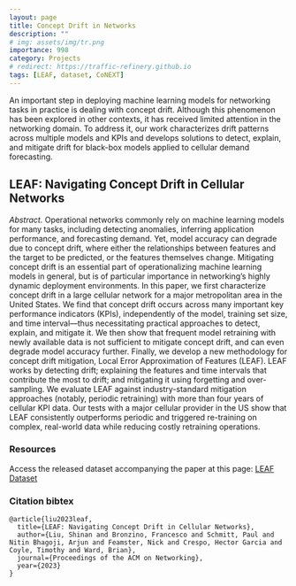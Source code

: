 ```yaml
---
layout: page
title: Concept Drift in Networks
description: ""
# img: assets/img/tr.png
importance: 998
category: Projects
# redirect: https://traffic-refinery.github.io
tags: [LEAF, dataset, CoNEXT]
---
```


An important step in deploying machine learning models for networking tasks in
practice is dealing with concept drift. Although this phenomenon has been
explored in other contexts, it has received limited attention in the networking
domain. To address it, our work characterizes drift patterns across multiple
models and KPIs and develops solutions to detect, explain, and mitigate drift
for black-box models applied to cellular demand forecasting.

## LEAF: Navigating Concept Drift in Cellular Networks

*Abstract.* Operational networks commonly rely on machine learning models for
many tasks, including detecting anomalies, inferring application performance,
and forecasting demand. Yet, model accuracy can degrade due to concept drift,
where either the relationships between features and the target to be predicted,
or the features themselves change. Mitigating concept drift is an essential part
of operationalizing machine learning models in general, but is of particular
importance in networking’s highly dynamic deployment environments. In this
paper, we first characterize concept drift in a large cellular network for a
major metropolitan area in the United States. We find that concept drift occurs
across many important key performance indicators (KPIs), independently of the
model, training set size, and time interval—thus necessitating practical
approaches to detect, explain, and mitigate it. We then show that frequent model
retraining with newly available data is not sufficient to mitigate concept
drift, and can even degrade model accuracy further. Finally, we develop a new
methodology for concept drift mitigation, Local Error Approximation of Features
(LEAF). LEAF works by detecting drift; explaining the features and time
intervals that contribute the most to drift; and mitigating it using forgetting
and over-sampling. We evaluate LEAF against industry-standard mitigation
approaches (notably, periodic retraining) with more than four years of cellular
KPI data. Our tests with a major cellular provider in the US show that LEAF
consistently outperforms periodic and triggered re-training on complex,
real-world data while reducing costly retraining operations.

### Resources
Access the released dataset accompanying the paper at this page: [LEAF Dataset](https://docs.google.com/forms/d/e/1FAIpQLSe5wpn70MLkw5TsZYb7ONxDU4chj0Isksbr5GFpp-y77OJ50A/viewform)

### Citation bibtex
```
@article{liu2023leaf,
  title={LEAF: Navigating Concept Drift in Cellular Networks},
  author={Liu, Shinan and Bronzino, Francesco and Schmitt, Paul and Nitin Bhagoji, Arjun and Feamster, Nick and Crespo, Hector Garcia and Coyle, Timothy and Ward, Brian},
  journal={Proceedings of the ACM on Networking},
  year={2023}
}
```